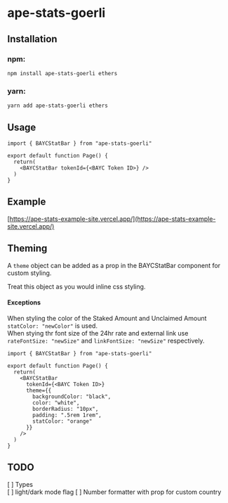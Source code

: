 # ape-stats-goerli

## Installation

### npm:

```
npm install ape-stats-goerli ethers
```

### yarn:

```
yarn add ape-stats-goerli ethers
```

## Usage

```
import { BAYCStatBar } from "ape-stats-goerli"

export default function Page() {
  return(
    <BAYCStatBar tokenId={<BAYC Token ID>} />
  )
}

```

## Example

[https://ape-stats-example-site.vercel.app/](https://ape-stats-example-site.vercel.app/)

## Theming

A `theme` object can be added as a prop in the BAYCStatBar component for custom styling.

Treat this object as you would inline css styling.

#### Exceptions

When styling the color of the Staked Amount and Unclaimed Amount `statColor: "newColor"` is used. \
When stying thr font size of the 24hr rate and external link use `rateFontSize: "newSize"` and `linkFontSize: "newSize"` respectively.

```
import { BAYCStatBar } from "ape-stats-goerli"

export default function Page() {
  return(
    <BAYCStatBar
      tokenId={<BAYC Token ID>}
      theme={{
        backgroundColor: "black",
        color: "white",
        borderRadius: "10px",
        padding: ".5rem 1rem",
        statColor: "orange"
      }}
    />
  )
}
```

## TODO

[ ] Types \
[ ] light/dark mode flag
[ ] Number formatter with prop for custom country
